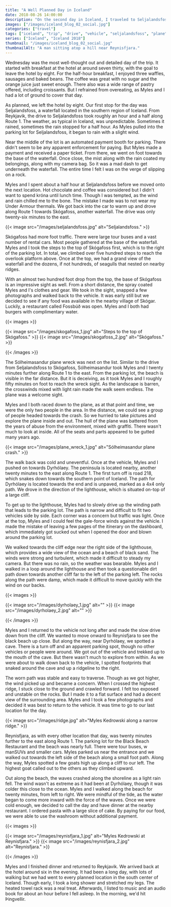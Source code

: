 ```yaml
---
title: "A Well Planned Day in Iceland"
date: 2018-08-26 14:00:00
description: "On the second day in Iceland, I traveled to Seljalandsfoss, Skógafoss and visited the Black Beach."
images: ["/images/iceland_blog_02_social.jpg"]
categories: ["travel"]
tags: ["iceland", "trip", "drive", "vehicle", "seljalandsfoss", "plane", "reynisfjara"]
series: ["Iceland", "Iceland 2018"]
thumbnail: "/images/iceland_blog_02_social.jpg"
thumbnailAlt: "A man sitting atop a hill near Reynisfjara."
---
```


Wednesday was the most well-thought out and detailed day of the trip. It started with breakfast at the hotel at around seven thirty, with the goal to leave the hotel by eight. For the half-hour breakfast, I enjoyed three waffles, sausages and baked beans. The coffee was great with no sugar and the orange juice just sweet enough. There also was a wide range of pastry offered, including croissants. But I refrained from overeating, as Myles and I had a lot of ground to cover that day.

As planned, we left the hotel by eight. Our first stop for the day was Seljalandsfoss, a waterfall located in the southern region of Iceland. From Reykjavik, the drive to Seljalandsfoss took roughly an hour and a half along Route 1. The weather, as typical in Iceland, was unpredictable. Sometimes it rained, sometimes the rain stopped for a half hour. As Myles pulled into the parking lot for Seljalandsfoss, it began to rain with a slight wind.

Near the middle of the lot is an automated payment booth for parking. There didn't seem to be any apparent enforcement for paying. But Myles made a payment and received a paper ticket. From there, we went on foot towards the base of the waterfall. Once close, the mist along with the rain coated my belongings, along with my camera bag. So it was a mad dash to get underneath the waterfall. The entire time I felt I was on the verge of slipping on a rock.

Myles and I spent about a half hour at Seljalandsfoss before we moved onto the next location. Hot chocolate and coffee was considered but I didn't want to spend króna until lunch time. Though I was tempted, as the wind and rain chilled me to the bone. The mistake I made was to not wear my Under Armour thermals. We got back into the car to warm up and drove along Route 1 towards Skógafoss, another waterfall. The drive was only twenty-six minutes to the east.

{{< image src="/images/seljalandsfoss.jpg" alt="Seljalandsfoss." >}}

Skógafoss had more foot traffic. There were large tour buses and a vast number of rental cars. Most people gathered at the base of the waterfall. Myles and I took the steps to the top of Skógafoss first, which is to the right of the parking lot. In total, we climbed over five hundred steps to reach the overlook platform above. Once at the top, we had a grand view of the waterfall and the dozens, if not hundreds, of seagulls that nested on nearby ridges.

With an almost two hundred foot drop from the top, the base of Skógafoss is an impressive sight as well. From a short distance, the spray coated Myles and I's clothes and gear. We took in the sight, snapped a few photographs and walked back to the vehicle. It was early still but we decided to see if any food was available in the nearby village of Skógar. Luckily, a restaurant called Fossbúð was open. Myles and I both had burgers with complimentary water.

{{< images >}}

{{< image src="/images/skogafoss_1.jpg" alt="Steps to the top of Skógafoss." >}}
{{< image src="/images/skogafoss_2.jpg" alt="Skógafoss." >}}

{{< /images >}}

The Sólheimasandur plane wreck was next on the list. Similar to the drive from Seljalandsfoss to Skógafoss, Sólheimasandur took Myles and I twenty minutes further along Route 1 to the east. From the parking lot, the beach is visible in the far distance. But it is deceiving, as it took Myles and I roughly fifty minutes on foot to reach the wreck sight. As the landscape is barren, the crosswinds mixed with light rain made the walk seem endless. The plane was a welcome sight.

Myles and I both raced down to the plane, as at that point and time, we were the only two people in the area. In the distance, we could see a group of people headed towards the crash. So we hurried to take pictures and explore the plane inside and out. The hull of the plane was battered from the years of abuse from the environment, mixed with graffiti. There wasn't much to look at inside. All of the seats and parts appeared to be gutted many years ago.

{{< image src="/images/plane_wreck_1.jpg" alt="Sólheimasandur plane crash." >}}

The walk back was cold and uneventful. Once at the vehicle, Myles and I pushed on towards Dyrhólaey. The peninsula is located nearby, another twenty minutes to the east along Route 1. The first turn off is road 218, which snakes down towards the southern point of Iceland. The path for Dyrhólaey is located towards the end and is unpaved, marked as a 4x4 only path. We drove in the direction of the lighthouse, which is situated on-top of a large cliff.

To get up to the lighthouse, Myles had to slowly drive up the winding path that leads to the parking lot. The path is narrow and difficult to fit two vehicles side by side. Each corner was a concern but traffic was light. Once at the top, Myles and I could feel the gale-force winds against the vehicle. I made the mistake of leaving a few pages of the itinerary on the dashboard, which immediately got sucked out when I opened the door and blown around the parking lot.

We walked towards the cliff edge near the right side of the lighthouse, which provides a wide view of the ocean and a beach of black sand. The winds were strong and turbulent, which made it difficult to steady my camera. But there was no rain, so the weather was bearable. Myles and I walked in a loop around the lighthouse and then took a questionable dirt path down towards another cliff far to the left of the parking left. The rocks along the path were damp, which made it difficult to move quickly with the wind on our backs.

{{< images >}}

{{< image src="/images/dyrholaey_1.jpg" alt="" >}}
{{< image src="/images/dyrholaey_2.jpg" alt="" >}}

{{< /images >}}

Myles and I returned to the vehicle not long after and made the slow drive down from the cliff. We wanted to move onward to Reynisfjara to see the black beach up close. But along the way, near Dyrhólaey, we spotted a cave. There is a turn off and an apparent parking spot, though no other vehicles or people were around. We got out of the vehicle and trekked up to the mouth of the cave. But there wasn't much to explore from within. As we were about to walk down back to the vehicle, I spotted footprints that snaked around the cave and up a ridgeline to the right.

The worn path was stable and easy to traverse. Though as we got higher, the wind picked up and became a concern. When I crossed the highest ridge, I stuck close to the ground and crawled forward. I felt too exposed and unstable on the rocks. But I made it to a flat surface and had a decent view of the surrounding area. Myles and I took a few photographs and decided it was best to return to the vehicle. It was time to go to our last location for the day.

{{< image src="/images/ridge.jpg" alt="Myles Kedrowski along a narrow ridge." >}}

Reynisfjara, as with every other location that day, was twenty minutes further to the east along Route 1. The parking lot for the Black Beach Restaurant and the beach was nearly full. There were tour buses, w manSUVs and smaller cars. Myles parked us near the entrance and we walked out towards the left side of the beach along a small foot path. Along the way, Myles spotted a few goats high up along a cliff to our left. The highest goat called out to the others as they climbed upward.

Out along the beach, the waves crashed along the shoreline as a light rain fell. The wind wasn't as extreme as it had been at Dyrhólaey, though it was colder this close to the ocean. Myles and I walked along the beach for twenty minutes, from left to right. We were mindful of the tide, as the water began to come more inward with the force of the waves. Once we were cold enough, we decided to call the day and have dinner at the nearby restaurant. I ordered pasta with a large slice of cake. By paying for our food, we were able to use the washroom without additional payment.

{{< images >}}

{{< image src="/images/reynisfjara_1.jpg" alt="Myles Kedrowski at Reynisfjara." >}}
{{< image src="/images/reynisfjara_2.jpg" alt="Reynisfjara." >}}

{{< /images >}}

Myles and I finished dinner and returned to Reykjavik. We arrived back at the hotel around six in the evening. It had been a long day, with lots of walking but we had went to every planned location in the south center of Iceland. Though early, I took a long shower and stretched my legs. The heated towel rack was a real treat. Afterwards, I listed to music and an audio book for about an hour before I fell asleep. In the morning, we'd hit Þingvellir.
